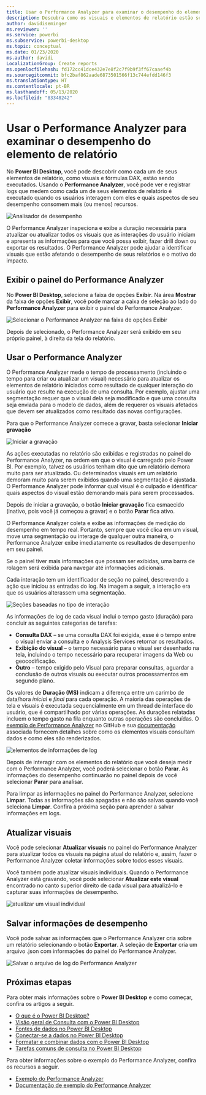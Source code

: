 ```yaml
---
title: Usar o Performance Analyzer para examinar o desempenho do elemento de relatório no Power BI Desktop
description: Descubra como os visuais e elementos de relatório estão sendo executados em termos de uso de recursos e capacidade de resposta
author: davidiseminger
ms.reviewer: ''
ms.service: powerbi
ms.subservice: powerbi-desktop
ms.topic: conceptual
ms.date: 01/23/2020
ms.author: davidi
LocalizationGroup: Create reports
ms.openlocfilehash: fd172cc41dce432e7e8f2c7f9b9f3ff67caaef4b
ms.sourcegitcommit: bfc2baf862aade6873501566f13c744efdd146f3
ms.translationtype: HT
ms.contentlocale: pt-BR
ms.lasthandoff: 05/13/2020
ms.locfileid: "83348242"
---
```

# <a name="use-performance-analyzer-to-examine-report-element-performance"></a>Usar o Performance Analyzer para examinar o desempenho do elemento de relatório

No **Power BI Desktop**, você pode descobrir como cada um de seus elementos de relatório, como visuais e fórmulas DAX, estão sendo executados. Usando o **Performance Analyzer**, você pode ver e registrar logs que medem como cada um de seus elementos de relatório é executado quando os usuários interagem com eles e quais aspectos de seu desempenho consomem mais (ou menos) recursos.

![Analisador de desempenho](media/desktop-performance-analyzer/performance-analyzer-01.png)

O Performance Analyzer inspeciona e exibe a duração necessária para atualizar ou atualizar todos os visuais que as interações do usuário iniciam e apresenta as informações para que você possa exibir, fazer drill down ou exportar os resultados. O Performance Analyzer pode ajudar a identificar visuais que estão afetando o desempenho de seus relatórios e o motivo do impacto.

## <a name="displaying-the-performance-analyzer-pane"></a>Exibir o painel do Performance Analyzer

No **Power BI Desktop**, selecione a faixa de opções **Exibir**. Na área **Mostrar** da faixa de opções **Exibir**, você pode marcar a caixa de seleção ao lado do **Performance Analyzer** para exibir o painel do Performance Analyzer.

![Selecionar o Performance Analyzer na faixa de opções Exibir](media/desktop-performance-analyzer/performance-analyzer-02.png)

Depois de selecionado, o Performance Analyzer será exibido em seu próprio painel, à direita da tela do relatório.

## <a name="using-performance-analyzer"></a>Usar o Performance Analyzer

O Performance Analyzer mede o tempo de processamento (incluindo o tempo para criar ou atualizar um visual) necessário para atualizar os elementos de relatório iniciados como resultado de qualquer interação do usuário que resulte na execução de uma consulta. Por exemplo, ajustar uma segmentação requer que o visual dela seja modificado e que uma consulta seja enviada para o modelo de dados, além de requerer os visuais afetados que devem ser atualizados como resultado das novas configurações. 

Para que o Performance Analyzer comece a gravar, basta selecionar **Iniciar gravação**

![Iniciar a gravação](media/desktop-performance-analyzer/performance-analyzer-03.png)

As ações executadas no relatório são exibidas e registradas no painel do Performance Analyzer, na ordem em que o visual é carregado pelo Power BI. Por exemplo, talvez os usuários tenham dito que um relatório demora muito para ser atualizado. Ou determinados visuais em um relatório demoram muito para serem exibidos quando uma segmentação é ajustada. O Performance Analyzer pode informar qual visual é o culpado e identificar quais aspectos do visual estão demorando mais para serem processados. 

Depois de iniciar a gravação, o botão **Iniciar gravação** fica esmaecido (inativo, pois você já começou a gravar) e o botão **Parar** fica ativo. 

O Performance Analyzer coleta e exibe as informações de medição do desempenho em tempo real. Portanto, sempre que você clica em um visual, move uma segmentação ou interage de qualquer outra maneira, o Performance Analyzer exibe imediatamente os resultados de desempenho em seu painel.

Se o painel tiver mais informações que possam ser exibidas, uma barra de rolagem será exibida para navegar até informações adicionais.

Cada interação tem um identificador de seção no painel, descrevendo a ação que iniciou as entradas do log. Na imagem a seguir, a interação era que os usuários alterassem uma segmentação.

![Seções baseadas no tipo de interação](media/desktop-performance-analyzer/performance-analyzer-04.png)

As informações de log de cada visual inclui o tempo gasto (duração) para concluir as seguintes categorias de tarefas:

* **Consulta DAX** – se uma consulta DAX foi exigida, esse é o tempo entre o visual enviar a consulta e o Analysis Services retornar os resultados.
* **Exibição do visual** – o tempo necessário para o visual ser desenhado na tela, incluindo o tempo necessário para recuperar imagens da Web ou geocodificação. 
* **Outro** – tempo exigido pelo Visual para preparar consultas, aguardar a conclusão de outros visuais ou executar outros processamentos em segundo plano.

Os valores de **Duração (MS)** indicam a diferença entre um carimbo de data/hora *inicial* e *final* para cada operação. A maioria das operações de tela e visuais é executada sequencialmente em um thread de interface do usuário, que é compartilhado por várias operações. As durações relatadas incluem o tempo gasto na fila enquanto outras operações são concluídas. O [exemplo de Performance Analyzer](https://github.com/microsoft/powerbi-desktop-samples/tree/master/Performance%20Analyzer) no GitHub e sua [documentação](https://github.com/microsoft/powerbi-desktop-samples/blob/master/Performance%20Analyzer/Power%20BI%20Performance%20Analyzer%20Export%20File%20Format.docx) associada fornecem detalhes sobre como os elementos visuais consultam dados e como eles são renderizados.


![elementos de informações de log](media/desktop-performance-analyzer/performance-analyzer-06.png)

Depois de interagir com os elementos do relatório que você deseja medir com o Performance Analyzer, você poderá selecionar o botão **Parar**. As informações do desempenho continuarão no painel depois de você selecionar **Parar** para analisar.

Para limpar as informações no painel do Performance Analyzer, selecione **Limpar**. Todas as informações são apagadas e não são salvas quando você seleciona **Limpar**. Confira a próxima seção para aprender a salvar informações em logs. 

## <a name="refreshing-visuals"></a>Atualizar visuais

Você pode selecionar **Atualizar visuais** no painel do Performance Analyzer para atualizar todos os visuais na página atual do relatório e, assim, fazer o Performance Analyzer coletar informações sobre todos esses visuais.

Você também pode atualizar visuais individuais. Quando o Performance Analyzer está gravando, você pode selecionar **Atualizar este visual** encontrado no canto superior direito de cada visual para atualizá-lo e capturar suas informações de desempenho.

![atualizar um visual individual](media/desktop-performance-analyzer/performance-analyzer-07.png)

## <a name="saving-performance-information"></a>Salvar informações de desempenho

Você pode salvar as informações que o Performance Analyzer cria sobre um relatório selecionando o botão **Exportar**. A seleção de **Exportar** cria um arquivo .json com informações do painel do Performance Analyzer. 

![Salvar o arquivo de log do Performance Analyzer](media/desktop-performance-analyzer/performance-analyzer-05.png)


## <a name="next-steps"></a>Próximas etapas
Para obter mais informações sobre o **Power BI Desktop** e como começar, confira os artigos a seguir.

* [O que é o Power BI Desktop?](../fundamentals/desktop-what-is-desktop.md)
* [Visão geral de Consulta com o Power BI Desktop](../transform-model/desktop-query-overview.md)
* [Fontes de dados no Power BI Desktop](../connect-data/desktop-data-sources.md)
* [Conectar-se a dados no Power BI Desktop](../connect-data/desktop-connect-to-data.md)
* [Formatar e combinar dados com o Power BI Desktop](../connect-data/desktop-shape-and-combine-data.md)
* [Tarefas comuns de consulta no Power BI Desktop](../transform-model/desktop-common-query-tasks.md)   

Para obter informações sobre o exemplo do Performance Analyzer, confira os recursos a seguir.

* [Exemplo do Performance Analyzer](https://github.com/microsoft/powerbi-desktop-samples/tree/master/Performance%20Analyzer)
* [Documentação de exemplo do Performance Analyzer](https://github.com/microsoft/powerbi-desktop-samples/blob/master/Performance%20Analyzer/Power%20BI%20Performance%20Analyzer%20Export%20File%20Format.docx)
